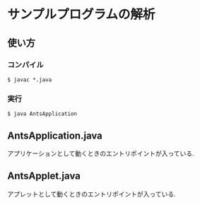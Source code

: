 # サンプルプログラムの解析
## 使い方
### コンパイル
```
$ javac *.java
```
### 実行
```
$ java AntsApplication
```
## AntsApplication.java
アプリケーションとして動くときのエントリポイントが入っている.
## AntsApplet.java
アプレットとして動くときのエントリポイントが入っている.

